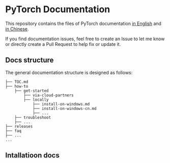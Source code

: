 # PyTorch Documentation

This repository contains the files of PyTorch documentation [in English](https://github.com/beth4testin/docs/blob/master/how-to/get-started/locally/install-on-windows.md) and [in Chinese](https://github.com/beth4testin/docs/blob/master/how-to/get-started/locally/install-on-windows-cn.md).
 
If you find documentation issues, feel free to create an Issue to let me know or directly create a Pull Request to help fix or update it.

## Docs structure

The general documentation structure is designed as follows:

```
├── TOC.md
├── how-to
    ├── get-started
        ├── via-cloud-partners
        ├── locally
            ├── install-on-windows.md
            ├── install-on-windows-cn.md
            ├── ...
    ├── troubleshoot
    ├── ...
├── releases
├── faq
├── ...
...
```
## Intallatioon docs

